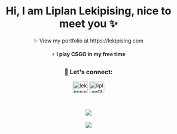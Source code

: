 <h1 align="center">Hi, I am <strong>Liplan Lekipising</strong>, nice to meet you ✨</h1>
<p align="center"> ✨ View my portfolio at https://lekipising.com <br/> <br/> ⚡ <strong>I play CSGO in my free time</strong> </p>

<h3 align="center">🤝 Let's connect:</h3>
<p align="center">
<a href="https://twitter.com/lekipising" target="blank"><img align="center" src="https://raw.githubusercontent.com/rahuldkjain/github-profile-readme-generator/master/src/images/icons/Social/twitter.svg" alt="lekipising" height="30" width="40" /></a>
<a href="https://linkedin.com/in/liplan0lekipising/" target="blank"><img align="center" src="https://raw.githubusercontent.com/rahuldkjain/github-profile-readme-generator/master/src/images/icons/Social/linked-in-alt.svg" alt="liplan0lekipising" height="30" width="40" /></a>
</p>
<br />
<p  align="center" >
  <img align="center" src="https://streak-stats.demolab.com/?user=Lekipising&theme=radical&hide_border=true&border_radius=8" /> <br /> <br />
  <img align="center" src="https://github-readme-stats.vercel.app/api/wakatime?username=lekipising&theme=radical&hide_border=true&border_radius=8&range=last_7_days&custom_title=Last%207%20Days%20WakaTime&langs_count=5" >
</a>
</p>

